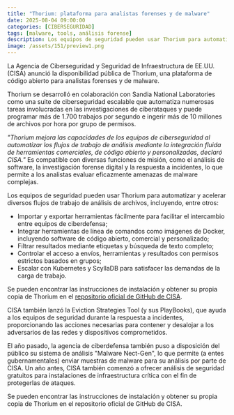 ```yaml
---
title: "Thorium: plataforma para analistas forenses y de malware"
date: 2025-08-04 09:00:00 
categories: [CIBERSEGURIDAD]
tags: [malware, tools, análisis forense]
description: Los equipos de seguridad pueden usar Thorium para automatizar y acelerar diversos flujos de trabajo de análisis de archivos.
image: /assets/151/preview1.png
---
```


La Agencia de Ciberseguridad y Seguridad de Infraestructura de EE.UU. (CISA) anunció la disponibilidad pública de Thorium, una plataforma de código abierto para analistas forenses y de malware.

Thorium se desarrolló en colaboración con Sandia National Laboratories como una suite de ciberseguridad escalable que automatiza numerosas tareas involucradas en las investigaciones de ciberataques y puede programar más de 1.700 trabajos por segundo e ingerir más de 10 millones de archivos por hora por grupo de permisos.

*"Thorium mejora las capacidades de los equipos de ciberseguridad al automatizar los flujos de trabajo de análisis mediante la integración fluida de herramientas comerciales, de código abierto y personalizadas, declaró CISA."* Es compatible con diversas funciones de misión, como el análisis de software, la investigación forense digital y la respuesta a incidentes, lo que permite a los analistas evaluar eficazmente amenazas de malware complejas.

Los equipos de seguridad pueden usar Thorium para automatizar y acelerar diversos flujos de trabajo de análisis de archivos, incluyendo, entre otros:

- Importar y exportar herramientas fácilmente para facilitar el intercambio entre equipos de ciberdefensa;
- Integrar herramientas de línea de comandos como imágenes de Docker, incluyendo software de código abierto, comercial y personalizado;
- Filtrar resultados mediante etiquetas y búsqueda de texto completo;
- Controlar el acceso a envíos, herramientas y resultados con permisos estrictos basados en grupos;
- Escalar con Kubernetes y ScyllaDB para satisfacer las demandas de la carga de trabajo.

Se pueden encontrar las instrucciones de instalación y obtener su propia copia de Thorium en el [repositorio oficial de GitHub de CISA](https://github.com/cisagov/thorium).

CISA también lanzó la Eviction Strategies Tool (y sus PlayBooks), que ayuda a los equipos de seguridad durante la respuesta a incidentes, proporcionando las acciones necesarias para contener y desalojar a los adversarios de las redes y dispositivos comprometidos.

El año pasado, la agencia de ciberdefensa también puso a disposición del público su sistema de análisis "Malware Nect-Gen", lo que permite (a entes gubernamentales) enviar muestras de malware para su análisis por parte de CISA. Un año antes, CISA también comenzó a ofrecer análisis de seguridad gratuitos para instalaciones de infraestructura crítica con el fin de protegerlas de ataques.


Se pueden encontrar las instrucciones de instalación y obtener su propia copia de Thorium en el repositorio oficial de GitHub de CISA.
 

